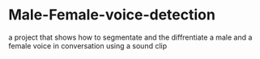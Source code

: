 # Male-Female-voice-detection
a project that shows how to segmentate and the diffrentiate a male and a female voice in conversation using a sound clip
